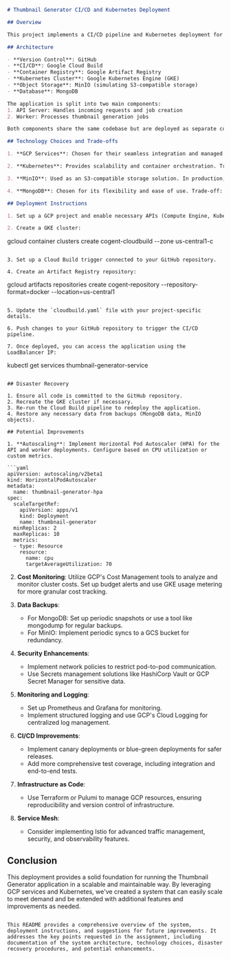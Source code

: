 ```markdown
# Thumbnail Generator CI/CD and Kubernetes Deployment

## Overview

This project implements a CI/CD pipeline and Kubernetes deployment for a Thumbnail Generator application using Google Cloud Platform (GCP) services. The system is designed to automatically build, test, and deploy the application whenever changes are pushed to the GitHub repository.

## Architecture

- **Version Control**: GitHub
- **CI/CD**: Google Cloud Build
- **Container Registry**: Google Artifact Registry
- **Kubernetes Cluster**: Google Kubernetes Engine (GKE)
- **Object Storage**: MinIO (simulating S3-compatible storage)
- **Database**: MongoDB

The application is split into two main components:
1. API Server: Handles incoming requests and job creation
2. Worker: Processes thumbnail generation jobs

Both components share the same codebase but are deployed as separate containers for scalability.

## Technology Choices and Trade-offs

1. **GCP Services**: Chosen for their seamless integration and managed infrastructure, reducing operational overhead. Trade-off: Potential vendor lock-in.

2. **Kubernetes**: Provides scalability and container orchestration. Trade-off: Increased complexity compared to simpler deployment options.

3. **MinIO**: Used as an S3-compatible storage solution. In production, this could be replaced with GCS for better integration with GCP. Trade-off: Additional component to manage in the development environment.

4. **MongoDB**: Chosen for its flexibility and ease of use. Trade-off: May require more management compared to managed database services.

## Deployment Instructions

1. Set up a GCP project and enable necessary APIs (Compute Engine, Kubernetes Engine, Cloud Build, Artifact Registry).

2. Create a GKE cluster:
   ```
   gcloud container clusters create cogent-cloudbuild --zone us-central1-c
   ```

3. Set up a Cloud Build trigger connected to your GitHub repository.

4. Create an Artifact Registry repository:
   ```
   gcloud artifacts repositories create cogent-repository --repository-format=docker --location=us-central1
   ```

5. Update the `cloudbuild.yaml` file with your project-specific details.

6. Push changes to your GitHub repository to trigger the CI/CD pipeline.

7. Once deployed, you can access the application using the LoadBalancer IP:
   ```
   kubectl get services thumbnail-generator-service
   ```

## Disaster Recovery

1. Ensure all code is committed to the GitHub repository.
2. Recreate the GKE cluster if necessary.
3. Re-run the Cloud Build pipeline to redeploy the application.
4. Restore any necessary data from backups (MongoDB data, MinIO objects).

## Potential Improvements

1. **Autoscaling**: Implement Horizontal Pod Autoscaler (HPA) for the API and worker deployments. Configure based on CPU utilization or custom metrics.

   ```yaml
   apiVersion: autoscaling/v2beta1
   kind: HorizontalPodAutoscaler
   metadata:
     name: thumbnail-generator-hpa
   spec:
     scaleTargetRef:
       apiVersion: apps/v1
       kind: Deployment
       name: thumbnail-generator
     minReplicas: 2
     maxReplicas: 10
     metrics:
     - type: Resource
       resource:
         name: cpu
         targetAverageUtilization: 70
   ```

2. **Cost Monitoring**: Utilize GCP's Cost Management tools to analyze and monitor cluster costs. Set up budget alerts and use GKE usage metering for more granular cost tracking.

3. **Data Backups**: 
   - For MongoDB: Set up periodic snapshots or use a tool like mongodump for regular backups.
   - For MinIO: Implement periodic syncs to a GCS bucket for redundancy.

4. **Security Enhancements**:
   - Implement network policies to restrict pod-to-pod communication.
   - Use Secrets management solutions like HashiCorp Vault or GCP Secret Manager for sensitive data.

5. **Monitoring and Logging**:
   - Set up Prometheus and Grafana for monitoring.
   - Implement structured logging and use GCP's Cloud Logging for centralized log management.

6. **CI/CD Improvements**:
   - Implement canary deployments or blue-green deployments for safer releases.
   - Add more comprehensive test coverage, including integration and end-to-end tests.

7. **Infrastructure as Code**:
   - Use Terraform or Pulumi to manage GCP resources, ensuring reproducibility and version control of infrastructure.

8. **Service Mesh**:
   - Consider implementing Istio for advanced traffic management, security, and observability features.

## Conclusion

This deployment provides a solid foundation for running the Thumbnail Generator application in a scalable and maintainable way. By leveraging GCP services and Kubernetes, we've created a system that can easily scale to meet demand and be extended with additional features and improvements as needed.
```

This README provides a comprehensive overview of the system, deployment instructions, and suggestions for future improvements. It addresses the key points requested in the assignment, including documentation of the system architecture, technology choices, disaster recovery procedures, and potential enhancements.

